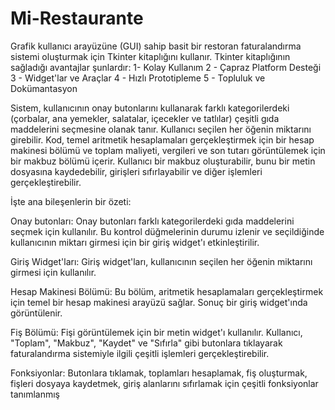 # Mi-Restaurante

Grafik kullanıcı arayüzüne (GUI) sahip basit bir restoran faturalandırma sistemi oluşturmak için Tkinter kitaplığını kullanır. Tkinter kitaplığının sağladığı avantajlar şunlardır: 
1- Kolay Kullanım
2 - Çapraz Platform Desteği
3 - Widget'lar ve Araçlar
4 - Hızlı Prototipleme
5 - Topluluk ve Dokümantasyon


Sistem, kullanıcının onay butonlarını kullanarak farklı kategorilerdeki (çorbalar, ana yemekler, salatalar, içecekler ve tatlılar) çeşitli gıda maddelerini seçmesine olanak tanır. Kullanıcı seçilen her öğenin miktarını girebilir. Kod, temel aritmetik hesaplamaları gerçekleştirmek için bir hesap makinesi bölümü ve toplam maliyeti, vergileri ve son tutarı görüntülemek için bir makbuz bölümü içerir. Kullanıcı bir makbuz oluşturabilir, bunu bir metin dosyasına kaydedebilir, girişleri sıfırlayabilir ve diğer işlemleri gerçekleştirebilir.

İşte ana bileşenlerin bir özeti:

Onay butonları: Onay butonları farklı kategorilerdeki gıda maddelerini seçmek için kullanılır. Bu kontrol düğmelerinin durumu izlenir ve seçildiğinde kullanıcının miktarı girmesi için bir giriş widget'ı etkinleştirilir.

Giriş Widget'ları: Giriş widget'ları, kullanıcının seçilen her öğenin miktarını girmesi için kullanılır.

Hesap Makinesi Bölümü: Bu bölüm, aritmetik hesaplamaları gerçekleştirmek için temel bir hesap makinesi arayüzü sağlar. Sonuç bir giriş widget'ında görüntülenir.

Fiş Bölümü: Fişi görüntülemek için bir metin widget'ı kullanılır. Kullanıcı, "Toplam", "Makbuz", "Kaydet" ve "Sıfırla" gibi butonlara tıklayarak faturalandırma sistemiyle ilgili çeşitli işlemleri gerçekleştirebilir.

Fonksiyonlar: Butonlara tıklamak, toplamları hesaplamak, fiş oluşturmak, fişleri dosyaya kaydetmek, giriş alanlarını sıfırlamak için çeşitli fonksiyonlar tanımlanmış
